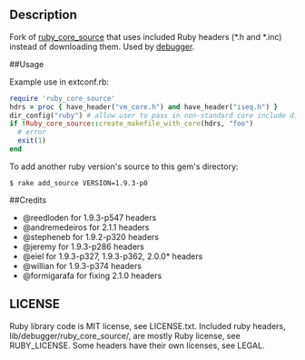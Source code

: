 ## Description
Fork of [ruby\_core\_source](https://github.com/mark-moseley/ruby_core_source)
that uses included Ruby headers (\*.h and \*.inc) instead of downloading
them. Used by [debugger](http://github.com/cldwalker/debugger).

##Usage

Example use in extconf.rb:

```ruby
require 'ruby_core_source'
hdrs = proc { have_header("vm_core.h") and have_header("iseq.h") }
dir_config("ruby") # allow user to pass in non-standard core include directory
if !Ruby_core_source::create_makefile_with_core(hdrs, "foo")
  # error
  exit(1)
end
```

To add another ruby version's source to this gem's directory:

    $ rake add_source VERSION=1.9.3-p0

##Credits
* @reedloden for 1.9.3-p547 headers
* @andremedeiros for 2.1.1 headers
* @stepheneb for 1.9.2-p320 headers
* @jeremy for 1.9.3-p286 headers
* @eiel for 1.9.3-p327, 1.9.3-p362, 2.0.0* headers
* @willian for 1.9.3-p374 headers
* @formigarafa for fixing 2.1.0 headers

## LICENSE
Ruby library code is MIT license, see LICENSE.txt.  Included ruby headers,
lib/debugger/ruby\_core\_source/, are mostly Ruby license, see RUBY\_LICENSE. Some headers have
their own licenses, see LEGAL.
